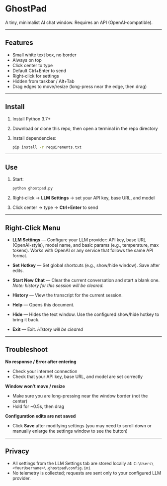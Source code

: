 # GhostPad

A tiny, minimalist AI chat window. Requires an API (OpenAI-compatible).

---

## Features

- Small white text box, no border
- Always on top
- Click center to type
- Default Ctrl+Enter to send
- Right-click for settings
- Hidden from taskbar / Alt+Tab
- Drag edges to move/resize (long-press near the edge, then drag)

---

## Install

1. Install Python 3.7+
2. Download or clone this repo, then open a terminal in the repo directory
3. Install dependencies:

   ```bash
   pip install -r requirements.txt
   ```

---

## Use

1. Start:

   ```bash
   python ghostpad.py
   ```

2. Right-click → **LLM Settings** → set your API key, base URL, and model
3. Click center → type → **Ctrl+Enter** to send

---

## Right-Click Menu

- **LLM Settings** — Configure your LLM provider: API key, base URL (OpenAI-style), model name, and basic params (e.g., temperature, max tokens). Works with OpenAI or any service that follows the same API format.

- **Set Hotkey** — Set global shortcuts (e.g., show/hide window). Save after edits.

- **Start New Chat** — Clear the current conversation and start a blank one. _Note: history for this session will be cleared._

- **History** — View the transcript for the current session.

- **Help** — Opens this document.

- **Hide** — Hides the text window. Use the configured show/hide hotkey to bring it back.

- **Exit** — Exit. _History will be cleared_

---

## Troubleshoot

**No response / Error after entering**

- Check your internet connection
- Check that your API key, base URL, and model are set correctly

**Window won’t move / resize**

- Make sure you are long-pressing near the window border (not the center)
- Hold for \~0.5s, then drag

**Configuration edits are not saved**

- Click **Save** after modifying settings (you may need to scroll down or manually enlarge the settings window to see the button)

---

## Privacy

- All settings from the LLM Settings tab are stored locally at:
  `C:\Users\<YourUsername>\.ghostpad\config.ini`
- No telemetry is collected; requests are sent only to your configured LLM provider.
